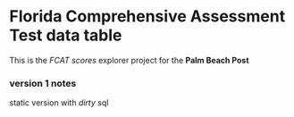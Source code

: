 # Florida Comprehensive Assessment Test data table
This is the *FCAT scores* explorer project for the **Palm Beach Post**

  ### version 1 notes
  static version with *dirty* sql
